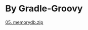 # By Gradle-Groovy <br>

[05. memorydb.zip](https://github.com/user-attachments/files/16347724/05.memorydb.zip)
